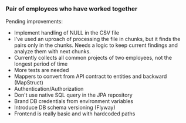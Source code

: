 ### Pair of employees who have worked together

Pending improvements:

* Implement handling of NULL in the CSV file
* I've used an uproach of processing the file in chunks, but it finds the pairs only in the chunks. Needs a logic to keep current findings and analyze them with next chunks.
* Currently collects all common projects of two employees, not the longest period of time
* More tests are needed
* Mappers to convert from API contract to entities and backward (MapStruct)
* Authentication/Authorization
* Don't use native SQL query in the JPA repository
* Brand DB credentials from environment variables
* Introduce DB schema versioning (Flyway)
* Frontend is really basic and with hardcoded paths